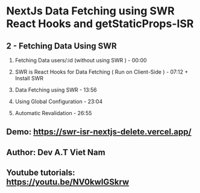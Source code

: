 # NextJs Data Fetching using SWR React Hooks and getStaticProps-ISR 

## 2 - Fetching Data Using SWR
  1. Fetching Data users/:id (without using SWR ) - 00:00

  2. SWR is React Hooks for Data Fetching ( Run on Client-Side ) - 07:12
    + Install SWR

  3. Data Fetching using SWR - 13:56

  4. Using Global Configuration - 23:04

  5. Automatic Revalidation - 26:55

## Demo: https://swr-isr-nextjs-delete.vercel.app/

## Author: Dev A.T Viet Nam
## Youtube tutorials: https://youtu.be/NV0kwlGSkrw
